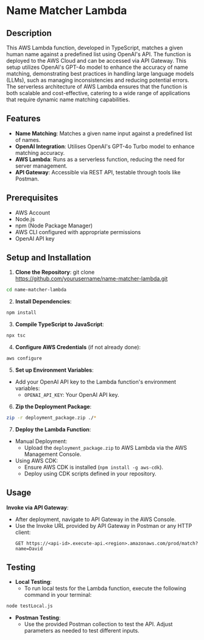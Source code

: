 # Name Matcher Lambda

## Description
This AWS Lambda function, developed in TypeScript, matches a given human name against a predefined list using OpenAI's API. The function is deployed to the AWS Cloud and can be accessed via API Gateway. This setup utilizes OpenAI's GPT-4o model to enhance the accuracy of name matching, demonstrating best practices in handling large language models (LLMs), such as managing inconsistencies and reducing potential errors. The serverless architecture of AWS Lambda ensures that the function is both scalable and cost-effective, catering to a wide range of applications that require dynamic name matching capabilities.


## Features
- **Name Matching**: Matches a given name input against a predefined list of names.
- **OpenAI Integration**: Utilises OpenAI's GPT-4o Turbo model to enhance matching accuracy.
- **AWS Lambda**: Runs as a serverless function, reducing the need for server management.
- **API Gateway**: Accessible via REST API, testable through tools like Postman.

## Prerequisites
- AWS Account
- Node.js
- npm (Node Package Manager)
- AWS CLI configured with appropriate permissions
- OpenAI API key

## Setup and Installation
1. **Clone the Repository**:
git clone https://github.com/yourusername/name-matcher-lambda.git
```bash
cd name-matcher-lambda
```

2. **Install Dependencies**:
```bash
npm install
```

3. **Compile TypeScript to JavaScript**:
```bash
npx tsc
```

4. **Configure AWS Credentials** (if not already done):
```bash
aws configure
```

5. **Set up Environment Variables**:
- Add your OpenAI API key to the Lambda function's environment variables:
  - `OPENAI_API_KEY`: Your OpenAI API key.

6. **Zip the Deployment Package**:
```bash
zip -r deployment_package.zip ./*
```

7. **Deploy the Lambda Function**:
- Manual Deployment:
  - Upload the `deployment_package.zip` to AWS Lambda via the AWS Management Console.
- Using AWS CDK:
  - Ensure AWS CDK is installed (`npm install -g aws-cdk`).
  - Deploy using CDK scripts defined in your repository.

## Usage
**Invoke via API Gateway**:
- After deployment, navigate to API Gateway in the AWS Console.
- Use the Invoke URL provided by API Gateway in Postman or any HTTP client:
  ```
  GET https://<api-id>.execute-api.<region>.amazonaws.com/prod/match?name=David
  ```

## Testing
- **Local Testing**:
  - To run local tests for the Lambda function, execute the following command in your terminal:
```bash
node testLocal.js
```
- **Postman Testing**:
  - Use the provided Postman collection to test the API. Adjust parameters as needed to test different inputs.
